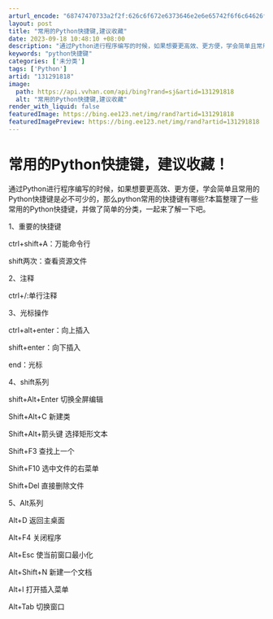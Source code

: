 ```yaml
---
arturl_encode: "68747470733a2f2f:626c6f672e6373646e2e6e65742f6f6c64626f79656475312f:61727469636c652f64657461696c732f313331323931383138"
layout: post
title: "常用的Python快捷键,建议收藏"
date: 2023-09-18 10:48:10 +08:00
description: "通过Python进行程序编写的时候，如果想要更高效、更方便，学会简单且常用的Python快捷键是必不"
keywords: "python快捷键"
categories: ['未分类']
tags: ['Python']
artid: "131291818"
image:
  path: https://api.vvhan.com/api/bing?rand=sj&artid=131291818
  alt: "常用的Python快捷键,建议收藏"
render_with_liquid: false
featuredImage: https://bing.ee123.net/img/rand?artid=131291818
featuredImagePreview: https://bing.ee123.net/img/rand?artid=131291818
---
```


# 常用的Python快捷键，建议收藏！

通过Python进行程序编写的时候，如果想要更高效、更方便，学会简单且常用的Python快捷键是必不可少的，那么python常用的快捷键有哪些?本篇整理了一些常用的Python快捷键，并做了简单的分类，一起来了解一下吧。

1、重要的快捷键

ctrl+shift+A：万能命令行

shift两次：查看资源文件

2、注释

ctrl+/:单行注释

3、光标操作

ctrl+alt+enter：向上插入

shift+enter：向下插入

end：光标

4、shift系列

shift+Alt+Enter 切换全屏编辑

Shift+Alt+C 新建类

Shift+Alt+箭头键 选择矩形文本

Shift+F3 查找上一个

Shift+F10 选中文件的右菜单

Shift+Del 直接删除文件

5、Alt系列

Alt+D 返回主桌面

Alt+F4 关闭程序

Alt+Esc 使当前窗口最小化

Alt+Shift+N 新建一个文档

Alt+l 打开插入菜单

Alt+Tab 切换窗口